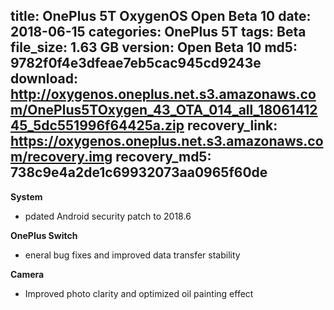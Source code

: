 title: OnePlus 5T OxygenOS Open Beta 10
date: 2018-06-15
categories: OnePlus 5T
tags: Beta
file_size: 1.63 GB
version: Open Beta 10
md5: 9782f0f4e3dfeae7eb5cac945cd9243e
download: http://oxygenos.oneplus.net.s3.amazonaws.com/OnePlus5TOxygen_43_OTA_014_all_1806141245_5dc551996f64425a.zip
recovery_link: https://oxygenos.oneplus.net.s3.amazonaws.com/recovery.img
recovery_md5: 738c9e4a2de1c69932073aa0965f60de
---
**System**
* pdated Android security patch to 2018.6

**OnePlus Switch**
* eneral bug fixes and improved data transfer stability

**Camera**
* Improved photo clarity and optimized oil painting effect
